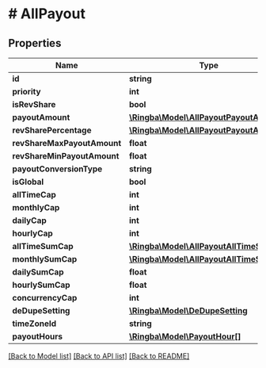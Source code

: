 # # AllPayout

## Properties

Name | Type | Description | Notes
------------ | ------------- | ------------- | -------------
**id** | **string** |  |
**priority** | **int** |  |
**isRevShare** | **bool** |  |
**payoutAmount** | [**\Ringba\Model\AllPayoutPayoutAmount**](AllPayoutPayoutAmount.md) |  |
**revSharePercentage** | [**\Ringba\Model\AllPayoutPayoutAmount**](AllPayoutPayoutAmount.md) |  |
**revShareMaxPayoutAmount** | **float** |  |
**revShareMinPayoutAmount** | **float** |  |
**payoutConversionType** | **string** |  |
**isGlobal** | **bool** |  |
**allTimeCap** | **int** |  |
**monthlyCap** | **int** |  |
**dailyCap** | **int** |  |
**hourlyCap** | **int** |  |
**allTimeSumCap** | [**\Ringba\Model\AllPayoutAllTimeSumCap**](AllPayoutAllTimeSumCap.md) |  |
**monthlySumCap** | [**\Ringba\Model\AllPayoutAllTimeSumCap**](AllPayoutAllTimeSumCap.md) |  |
**dailySumCap** | **float** |  |
**hourlySumCap** | **float** |  |
**concurrencyCap** | **int** |  |
**deDupeSetting** | [**\Ringba\Model\DeDupeSetting**](DeDupeSetting.md) |  |
**timeZoneId** | **string** |  | [optional]
**payoutHours** | [**\Ringba\Model\PayoutHour[]**](PayoutHour.md) |  | [optional]

[[Back to Model list]](../../README.md#models) [[Back to API list]](../../README.md#endpoints) [[Back to README]](../../README.md)
